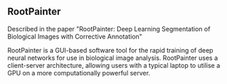 ## RootPainter

Described in the paper "RootPainter: Deep Learning Segmentation of Biological Images with Corrective Annotation"

RootPainter is a GUI-based software tool for the rapid training of deep neural networks for use in biological image analysis. 
RootPainter uses a client-server architecture, allowing users with a typical laptop to utilise a GPU on a more computationally powerful server.   

